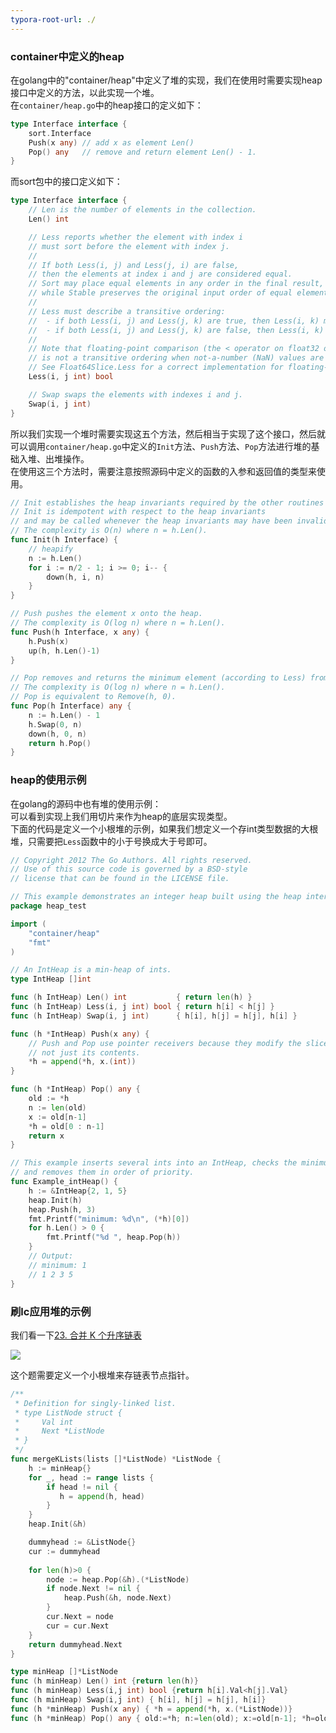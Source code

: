 ```yaml
---
typora-root-url: ./
---
```


<a name="gDKN2"></a>
### container中定义的heap
在golang中的"container/heap"中定义了堆的实现，我们在使用时需要实现heap接口中定义的方法，以此实现一个堆。<br />在`container/heap.go`中的heap接口的定义如下：
```go
type Interface interface {
	sort.Interface
	Push(x any) // add x as element Len()
	Pop() any   // remove and return element Len() - 1.
}
```
而sort包中的接口定义如下：
```go
type Interface interface {
	// Len is the number of elements in the collection.
	Len() int

	// Less reports whether the element with index i
	// must sort before the element with index j.
	//
	// If both Less(i, j) and Less(j, i) are false,
	// then the elements at index i and j are considered equal.
	// Sort may place equal elements in any order in the final result,
	// while Stable preserves the original input order of equal elements.
	//
	// Less must describe a transitive ordering:
	//  - if both Less(i, j) and Less(j, k) are true, then Less(i, k) must be true as well.
	//  - if both Less(i, j) and Less(j, k) are false, then Less(i, k) must be false as well.
	//
	// Note that floating-point comparison (the < operator on float32 or float64 values)
	// is not a transitive ordering when not-a-number (NaN) values are involved.
	// See Float64Slice.Less for a correct implementation for floating-point values.
	Less(i, j int) bool

	// Swap swaps the elements with indexes i and j.
	Swap(i, j int)
}
```
所以我们实现一个堆时需要实现这五个方法，然后相当于实现了这个接口，然后就可以调用`container/heap.go`中定义的`Init`方法、`Push`方法、`Pop`方法进行堆的基础入堆、出堆操作。<br />在使用这三个方法时，需要注意按照源码中定义的函数的入参和返回值的类型来使用。
```go
// Init establishes the heap invariants required by the other routines in this package.
// Init is idempotent with respect to the heap invariants
// and may be called whenever the heap invariants may have been invalidated.
// The complexity is O(n) where n = h.Len().
func Init(h Interface) {
	// heapify
	n := h.Len()
	for i := n/2 - 1; i >= 0; i-- {
		down(h, i, n)
	}
}
```
```go
// Push pushes the element x onto the heap.
// The complexity is O(log n) where n = h.Len().
func Push(h Interface, x any) {
	h.Push(x)
	up(h, h.Len()-1)
}
```
```go
// Pop removes and returns the minimum element (according to Less) from the heap.
// The complexity is O(log n) where n = h.Len().
// Pop is equivalent to Remove(h, 0).
func Pop(h Interface) any {
	n := h.Len() - 1
	h.Swap(0, n)
	down(h, 0, n)
	return h.Pop()
}
```

<a name="pg1kk"></a>
### heap的使用示例
在golang的源码中也有堆的使用示例：<br />可以看到实现上我们用切片来作为heap的底层实现类型。<br />下面的代码是定义一个小根堆的示例，如果我们想定义一个存int类型数据的大根堆，只需要把`Less`函数中的小于号换成大于号即可。
```go
// Copyright 2012 The Go Authors. All rights reserved.
// Use of this source code is governed by a BSD-style
// license that can be found in the LICENSE file.

// This example demonstrates an integer heap built using the heap interface.
package heap_test

import (
	"container/heap"
	"fmt"
)

// An IntHeap is a min-heap of ints.
type IntHeap []int

func (h IntHeap) Len() int           { return len(h) }
func (h IntHeap) Less(i, j int) bool { return h[i] < h[j] }
func (h IntHeap) Swap(i, j int)      { h[i], h[j] = h[j], h[i] }

func (h *IntHeap) Push(x any) {
	// Push and Pop use pointer receivers because they modify the slice's length,
	// not just its contents.
	*h = append(*h, x.(int))
}

func (h *IntHeap) Pop() any {
	old := *h
	n := len(old)
	x := old[n-1]
	*h = old[0 : n-1]
	return x
}

// This example inserts several ints into an IntHeap, checks the minimum,
// and removes them in order of priority.
func Example_intHeap() {
	h := &IntHeap{2, 1, 5}
	heap.Init(h)
	heap.Push(h, 3)
	fmt.Printf("minimum: %d\n", (*h)[0])
	for h.Len() > 0 {
		fmt.Printf("%d ", heap.Pop(h))
	}
	// Output:
	// minimum: 1
	// 1 2 3 5
}

```
<a name="aZvJI"></a>
### 刷lc应用堆的示例
我们看一下[23. 合并 K 个升序链表](https://leetcode.cn/problems/merge-k-sorted-lists/)<br />

![](/image/lc.png)





这个题需要定义一个小根堆来存链表节点指针。

```go
/**
 * Definition for singly-linked list.
 * type ListNode struct {
 *     Val int
 *     Next *ListNode
 * }
 */
func mergeKLists(lists []*ListNode) *ListNode {
    h := minHeap{}
    for _, head := range lists {
        if head != nil {
           h = append(h, head) 
        }
    }     
    heap.Init(&h) 

    dummyhead := &ListNode{}
    cur := dummyhead
    
    for len(h)>0 {
        node := heap.Pop(&h).(*ListNode)
        if node.Next != nil {
            heap.Push(&h, node.Next)
        }
        cur.Next = node
        cur = cur.Next
    }
    return dummyhead.Next
}

type minHeap []*ListNode
func (h minHeap) Len() int {return len(h)}
func (h minHeap) Less(i,j int) bool {return h[i].Val<h[j].Val}
func (h minHeap) Swap(i,j int) { h[i], h[j] = h[j], h[i]}
func (h *minHeap) Push(x any) { *h = append(*h, x.(*ListNode))}
func (h *minHeap) Pop() any { old:=*h; n:=len(old); x:=old[n-1]; *h=old[:n-1]; return x}

```

